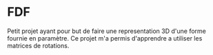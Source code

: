 # FDF

Petit projet ayant pour but de faire une representation 3D d'une forme fournie en paramètre.
Ce projet m'a permis d'apprendre a utiliser les matrices de rotations.
